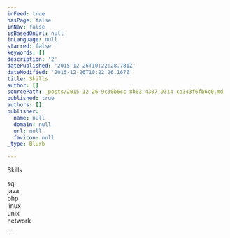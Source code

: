 ```yaml
---
inFeed: true
hasPage: false
inNav: false
isBasedOnUrl: null
inLanguage: null
starred: false
keywords: []
description: '2'
datePublished: '2015-12-26T10:22:28.781Z'
dateModified: '2015-12-26T10:22:26.167Z'
title: Skills
author: []
sourcePath: _posts/2015-12-26-9c30b6cc-8b03-4307-9314-ca343f6fb6c0.md
published: true
authors: []
publisher:
  name: null
  domain: null
  url: null
  favicon: null
_type: Blurb

---
```

Skills

sql  
java  
php  
linux  
unix  
network  
...